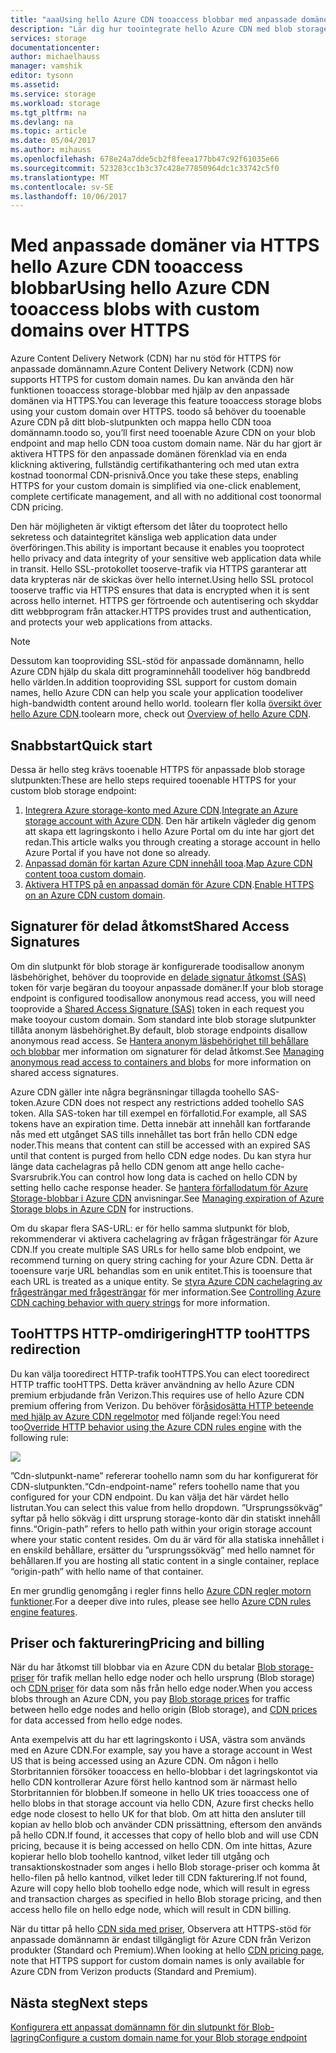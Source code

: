 ```yaml
---
title: "aaaUsing hello Azure CDN tooaccess blobbar med anpassade domäner via HTTPS"
description: "Lär dig hur toointegrate hello Azure CDN med blob storage tooaccess BLOB-objekt med anpassade domäner via HTTPS"
services: storage
documentationcenter: 
author: michaelhauss
manager: vamshik
editor: tysonn
ms.assetid: 
ms.service: storage
ms.workload: storage
ms.tgt_pltfrm: na
ms.devlang: na
ms.topic: article
ms.date: 05/04/2017
ms.author: mihauss
ms.openlocfilehash: 678e24a7dde5cb2f8feea177bb47c92f61035e66
ms.sourcegitcommit: 523283cc1b3c37c428e77850964dc1c33742c5f0
ms.translationtype: MT
ms.contentlocale: sv-SE
ms.lasthandoff: 10/06/2017
---
```

# <a name="using-hello-azure-cdn-tooaccess-blobs-with-custom-domains-over-https"></a><span data-ttu-id="14ead-103">Med anpassade domäner via HTTPS hello Azure CDN tooaccess blobbar</span><span class="sxs-lookup"><span data-stu-id="14ead-103">Using hello Azure CDN tooaccess blobs with custom domains over HTTPS</span></span>

<span data-ttu-id="14ead-104">Azure Content Delivery Network (CDN) har nu stöd för HTTPS för anpassade domännamn.</span><span class="sxs-lookup"><span data-stu-id="14ead-104">Azure Content Delivery Network (CDN) now supports HTTPS for custom domain names.</span></span>
<span data-ttu-id="14ead-105">Du kan använda den här funktionen tooaccess storage-blobbar med hjälp av den anpassade domänen via HTTPS.</span><span class="sxs-lookup"><span data-stu-id="14ead-105">You can leverage this feature tooaccess storage blobs using your custom domain over HTTPS.</span></span> <span data-ttu-id="14ead-106">toodo så behöver du tooenable Azure CDN på ditt blob-slutpunkten och mappa hello CDN tooa domännamn.</span><span class="sxs-lookup"><span data-stu-id="14ead-106">toodo so, you’ll first need tooenable Azure CDN on your blob endpoint and map hello CDN tooa custom domain name.</span></span> <span data-ttu-id="14ead-107">När du har gjort är aktivera HTTPS för den anpassade domänen förenklad via en enda klickning aktivering, fullständig certifikathantering och med utan extra kostnad toonormal CDN-prisnivå.</span><span class="sxs-lookup"><span data-stu-id="14ead-107">Once you take these steps, enabling HTTPS for your custom domain is simplified via one-click enablement, complete certificate management, and all with no additional cost toonormal CDN pricing.</span></span>

<span data-ttu-id="14ead-108">Den här möjligheten är viktigt eftersom det låter du tooprotect hello sekretess och dataintegritet känsliga web application data under överföringen.</span><span class="sxs-lookup"><span data-stu-id="14ead-108">This ability is important because it enables you tooprotect hello privacy and data integrity of your sensitive web application data while in transit.</span></span> <span data-ttu-id="14ead-109">Hello SSL-protokollet tooserve-trafik via HTTPS garanterar att data krypteras när de skickas över hello internet.</span><span class="sxs-lookup"><span data-stu-id="14ead-109">Using hello SSL protocol tooserve traffic via HTTPS ensures that data is encrypted when it is sent across hello internet.</span></span> <span data-ttu-id="14ead-110">HTTPS ger förtroende och autentisering och skyddar ditt webbprogram från attacker.</span><span class="sxs-lookup"><span data-stu-id="14ead-110">HTTPS provides trust and authentication, and protects your web applications from attacks.</span></span>

> [!NOTE]
> <span data-ttu-id="14ead-111">Dessutom kan tooproviding SSL-stöd för anpassade domännamn, hello Azure CDN hjälp du skala ditt programinnehåll toodeliver hög bandbredd hello världen.</span><span class="sxs-lookup"><span data-stu-id="14ead-111">In addition tooproviding SSL support for custom domain names, hello Azure CDN can help you scale your application toodeliver high-bandwidth content around hello world.</span></span>
> <span data-ttu-id="14ead-112">toolearn fler kolla [översikt över hello Azure CDN](../cdn/cdn-overview.md).</span><span class="sxs-lookup"><span data-stu-id="14ead-112">toolearn more, check out [Overview of hello Azure CDN](../cdn/cdn-overview.md).</span></span>
>
>

## <a name="quick-start"></a><span data-ttu-id="14ead-113">Snabbstart</span><span class="sxs-lookup"><span data-stu-id="14ead-113">Quick start</span></span>

<span data-ttu-id="14ead-114">Dessa är hello steg krävs tooenable HTTPS för anpassade blob storage slutpunkten:</span><span class="sxs-lookup"><span data-stu-id="14ead-114">These are hello steps required tooenable HTTPS for your custom blob storage endpoint:</span></span>

1.  <span data-ttu-id="14ead-115">[Integrera Azure storage-konto med Azure CDN](../cdn/cdn-create-a-storage-account-with-cdn.md).</span><span class="sxs-lookup"><span data-stu-id="14ead-115">[Integrate an Azure storage account with Azure CDN](../cdn/cdn-create-a-storage-account-with-cdn.md).</span></span>
    <span data-ttu-id="14ead-116">Den här artikeln vägleder dig genom att skapa ett lagringskonto i hello Azure Portal om du inte har gjort det redan.</span><span class="sxs-lookup"><span data-stu-id="14ead-116">This article walks you through creating a storage account in hello Azure Portal if you have not done so already.</span></span>
2.  <span data-ttu-id="14ead-117">[Anpassad domän för kartan Azure CDN innehåll tooa](../cdn/cdn-map-content-to-custom-domain.md).</span><span class="sxs-lookup"><span data-stu-id="14ead-117">[Map Azure CDN content tooa custom domain](../cdn/cdn-map-content-to-custom-domain.md).</span></span>
3.  <span data-ttu-id="14ead-118">[Aktivera HTTPS på en anpassad domän för Azure CDN](../cdn/cdn-custom-ssl.md).</span><span class="sxs-lookup"><span data-stu-id="14ead-118">[Enable HTTPS on an Azure CDN custom domain](../cdn/cdn-custom-ssl.md).</span></span>

## <a name="shared-access-signatures"></a><span data-ttu-id="14ead-119">Signaturer för delad åtkomst</span><span class="sxs-lookup"><span data-stu-id="14ead-119">Shared Access Signatures</span></span>

<span data-ttu-id="14ead-120">Om din slutpunkt för blob storage är konfigurerade toodisallow anonym läsbehörighet, behöver du tooprovide en [delade signatur åtkomst (SAS)](storage-dotnet-shared-access-signature-part-1.md) token för varje begäran du tooyour anpassade domäner.</span><span class="sxs-lookup"><span data-stu-id="14ead-120">If your blob storage endpoint is configured toodisallow anonymous read access, you will need tooprovide a [Shared Access Signature (SAS)](storage-dotnet-shared-access-signature-part-1.md) token in each request you make tooyour custom domain.</span></span> <span data-ttu-id="14ead-121">Som standard inte blob storage slutpunkter tillåta anonym läsbehörighet.</span><span class="sxs-lookup"><span data-stu-id="14ead-121">By default, blob storage endpoints disallow anonymous read access.</span></span> <span data-ttu-id="14ead-122">Se [Hantera anonym läsbehörighet till behållare och blobbar](storage-manage-access-to-resources.md) mer information om signaturer för delad åtkomst.</span><span class="sxs-lookup"><span data-stu-id="14ead-122">See [Managing anonymous read access to containers and blobs](storage-manage-access-to-resources.md) for more information on shared access signatures.</span></span>

<span data-ttu-id="14ead-123">Azure CDN gäller inte några begränsningar tillagda toohello SAS-token.</span><span class="sxs-lookup"><span data-stu-id="14ead-123">Azure CDN does not respect any restrictions added toohello SAS token.</span></span> <span data-ttu-id="14ead-124">Alla SAS-token har till exempel en förfallotid.</span><span class="sxs-lookup"><span data-stu-id="14ead-124">For example, all SAS tokens have an expiration time.</span></span> <span data-ttu-id="14ead-125">Detta innebär att innehåll kan fortfarande nås med ett utgånget SAS tills innehållet tas bort från hello CDN edge noder.</span><span class="sxs-lookup"><span data-stu-id="14ead-125">This means that content can still be accessed with an expired SAS until that content is purged from hello CDN edge nodes.</span></span> <span data-ttu-id="14ead-126">Du kan styra hur länge data cachelagras på hello CDN genom att ange hello cache-Svarsrubrik.</span><span class="sxs-lookup"><span data-stu-id="14ead-126">You can control how long data is cached on hello CDN by setting hello cache response header.</span></span> <span data-ttu-id="14ead-127">Se [hantera förfallodatum för Azure Storage-blobbar i Azure CDN](../cdn/cdn-manage-expiration-of-blob-content.md) anvisningar.</span><span class="sxs-lookup"><span data-stu-id="14ead-127">See [Managing expiration of Azure Storage blobs in Azure CDN](../cdn/cdn-manage-expiration-of-blob-content.md) for instructions.</span></span>

<span data-ttu-id="14ead-128">Om du skapar flera SAS-URL: er för hello samma slutpunkt för blob, rekommenderar vi aktivera cachelagring av frågan frågesträngar för Azure CDN.</span><span class="sxs-lookup"><span data-stu-id="14ead-128">If you create multiple SAS URLs for hello same blob endpoint, we recommend turning on query string caching for your Azure CDN.</span></span> <span data-ttu-id="14ead-129">Detta är tooensure varje URL behandlas som en unik entitet.</span><span class="sxs-lookup"><span data-stu-id="14ead-129">This is tooensure that each URL is treated as a unique entity.</span></span> <span data-ttu-id="14ead-130">Se [styra Azure CDN cachelagring av frågesträngar med frågesträngar](../cdn/cdn-query-string.md) för mer information.</span><span class="sxs-lookup"><span data-stu-id="14ead-130">See [Controlling Azure CDN caching behavior with query strings](../cdn/cdn-query-string.md) for more information.</span></span>

## <a name="http-toohttps-redirection"></a><span data-ttu-id="14ead-131">TooHTTPS HTTP-omdirigering</span><span class="sxs-lookup"><span data-stu-id="14ead-131">HTTP tooHTTPS redirection</span></span>

<span data-ttu-id="14ead-132">Du kan välja tooredirect HTTP-trafik tooHTTPS.</span><span class="sxs-lookup"><span data-stu-id="14ead-132">You can elect tooredirect HTTP traffic tooHTTPS.</span></span> <span data-ttu-id="14ead-133">Detta kräver användning av hello Azure CDN premium erbjudande från Verizon.</span><span class="sxs-lookup"><span data-stu-id="14ead-133">This requires use of hello Azure CDN premium offering from Verizon.</span></span> <span data-ttu-id="14ead-134">Du behöver för[åsidosätta HTTP beteende med hjälp av Azure CDN regelmotor](../cdn/cdn-rules-engine.md) med följande regel:</span><span class="sxs-lookup"><span data-stu-id="14ead-134">You need too[Override HTTP behavior using the Azure CDN rules engine](../cdn/cdn-rules-engine.md) with the following rule:</span></span>

![](./media/storage-https-custom-domain-cdn/redirect-to-https.png)

<span data-ttu-id="14ead-135">”Cdn-slutpunkt-name” refererar toohello namn som du har konfigurerat för CDN-slutpunkten.</span><span class="sxs-lookup"><span data-stu-id="14ead-135">“Cdn-endpoint-name” refers toohello name that you configured for your CDN endpoint.</span></span> <span data-ttu-id="14ead-136">Du kan välja det här värdet hello listrutan.</span><span class="sxs-lookup"><span data-stu-id="14ead-136">You can select this value from hello dropdown.</span></span> <span data-ttu-id="14ead-137">”Ursprungssökväg” syftar på hello sökväg i ditt ursprung storage-konto där din statiskt innehåll finns.</span><span class="sxs-lookup"><span data-stu-id="14ead-137">“Origin-path” refers to hello path within your origin storage account where your static content resides.</span></span>
<span data-ttu-id="14ead-138">Om du är värd för alla statiska innehållet i en enskild behållare, ersätter du ”ursprungssökväg” med hello namnet för behållaren.</span><span class="sxs-lookup"><span data-stu-id="14ead-138">If you are hosting all static content in a single container, replace “origin-path” with hello name of that container.</span></span>

<span data-ttu-id="14ead-139">En mer grundlig genomgång i regler finns hello [Azure CDN regler motorn funktioner](../cdn/cdn-rules-engine-reference-features.md).</span><span class="sxs-lookup"><span data-stu-id="14ead-139">For a deeper dive into rules, please see hello [Azure CDN rules engine features](../cdn/cdn-rules-engine-reference-features.md).</span></span>

## <a name="pricing-and-billing"></a><span data-ttu-id="14ead-140">Priser och fakturering</span><span class="sxs-lookup"><span data-stu-id="14ead-140">Pricing and billing</span></span>

<span data-ttu-id="14ead-141">När du har åtkomst till blobbar via en Azure CDN du betalar [Blob storage-priser](https://azure.microsoft.com/pricing/details/storage/blobs/) för trafik mellan hello edge noder och hello ursprung (Blob storage) och [CDN priser](https://azure.microsoft.com/pricing/details/cdn/) för data som nås från hello edge noder.</span><span class="sxs-lookup"><span data-stu-id="14ead-141">When you access blobs through an Azure CDN, you pay [Blob storage prices](https://azure.microsoft.com/pricing/details/storage/blobs/) for traffic between hello edge nodes and hello origin (Blob storage), and [CDN prices](https://azure.microsoft.com/pricing/details/cdn/) for data accessed from hello edge nodes.</span></span>

<span data-ttu-id="14ead-142">Anta exempelvis att du har ett lagringskonto i USA, västra som används med en Azure CDN.</span><span class="sxs-lookup"><span data-stu-id="14ead-142">For example, say you have a storage account in West US that is being accessed using an Azure CDN.</span></span> <span data-ttu-id="14ead-143">Om någon i hello Storbritannien försöker tooaccess en hello-blobbar i det lagringskontot via hello CDN kontrollerar Azure först hello kantnod som är närmast hello Storbritannien för blobben.</span><span class="sxs-lookup"><span data-stu-id="14ead-143">If someone in hello UK tries tooaccess one of hello blobs in that storage account via hello CDN, Azure first checks hello edge node closest to hello UK for that blob.</span></span> <span data-ttu-id="14ead-144">Om att hitta den ansluter till kopian av hello blob och använder CDN prissättning, eftersom den används på hello CDN.</span><span class="sxs-lookup"><span data-stu-id="14ead-144">If found, it accesses that copy of hello blob and will use CDN pricing, because it is being accessed on hello CDN.</span></span> <span data-ttu-id="14ead-145">Om inte hittas, Azure kopierar hello blob toohello kantnod, vilket leder till utgång och transaktionskostnader som anges i hello Blob storage-priser och komma åt hello-filen på hello kantnod, vilket leder till CDN fakturering.</span><span class="sxs-lookup"><span data-stu-id="14ead-145">If not found, Azure will copy hello blob toohello edge node, which will result in egress and transaction charges as specified in hello Blob storage pricing, and then access hello file on hello edge node, which will result in CDN billing.</span></span>

<span data-ttu-id="14ead-146">När du tittar på hello [CDN sida med priser](https://azure.microsoft.com/pricing/details/cdn/), Observera att HTTPS-stöd för anpassade domännamn är endast tillgängligt för Azure CDN från Verizon produkter (Standard och Premium).</span><span class="sxs-lookup"><span data-stu-id="14ead-146">When looking at hello [CDN pricing page](https://azure.microsoft.com/pricing/details/cdn/), note that HTTPS support for custom domain names is only available for Azure CDN from Verizon products (Standard and Premium).</span></span>

## <a name="next-steps"></a><span data-ttu-id="14ead-147">Nästa steg</span><span class="sxs-lookup"><span data-stu-id="14ead-147">Next steps</span></span>

[<span data-ttu-id="14ead-148">Konfigurera ett anpassat domännamn för din slutpunkt för Blob-lagring</span><span class="sxs-lookup"><span data-stu-id="14ead-148">Configure a custom domain name for your Blob storage endpoint</span></span>](storage-custom-domain-name.md)
